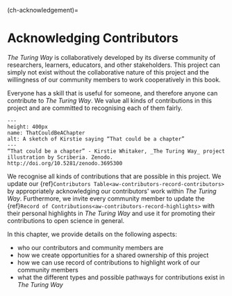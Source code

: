 (ch-acknowledgement)=
# Acknowledging Contributors

_The Turing Way_ is collaboratively developed by its diverse community of researchers, learners, educators, and other stakeholders.
This project can simply not exist without the collaborative nature of this project and the willingness of our community members to work cooperatively in this book.

Everyone has a skill that is useful for someone, and therefore anyone can contribute to _The Turing Way_.
We value all kinds of contributions in this project and are committed to recognising each of them fairly.

<!---
| ![A sketch of Kirstie saying “That could be a chapter”](../figures/ThatCouldBeAChapter.png) |
|----------|
| “That could be a chapter” - Kirstie Whitaker, _The Turing Way_ project illustration by Scriberia. Zenodo. http://doi.org/10.5281/zenodo.3695300 |
--->

```{figure} ../figures/ThatCouldBeAChapter.png
---
height: 400px
name: ThatCouldBeAChapter
alt: A sketch of Kirstie saying “That could be a chapter”
---
“That could be a chapter” - Kirstie Whitaker, _The Turing Way_ project illustration by Scriberia. Zenodo. http://doi.org/10.5281/zenodo.3695300
```

We recognise all kinds of contributions that are possible in this project.
We update our {ref}`Contributors Table<aw-contributors-record-contributors>` by appropriately acknowledging our contributors' work within _The Turing Way_.
Furthermore, we invite every community member to update the {ref}`Record of Contributions<aw-contributors-record-highlights>` with their personal highlights in _The Turing Way_ and use it for promoting their contributions to open science in general.

In this chapter, we provide details on the following aspects:
- who our contributors and community members are
- how we create opportunities for a shared ownership of this project
- how we can use record of contributions to highlight work of our community members
- what the different types and possible pathways for contributions exist in _The Turing Way_
